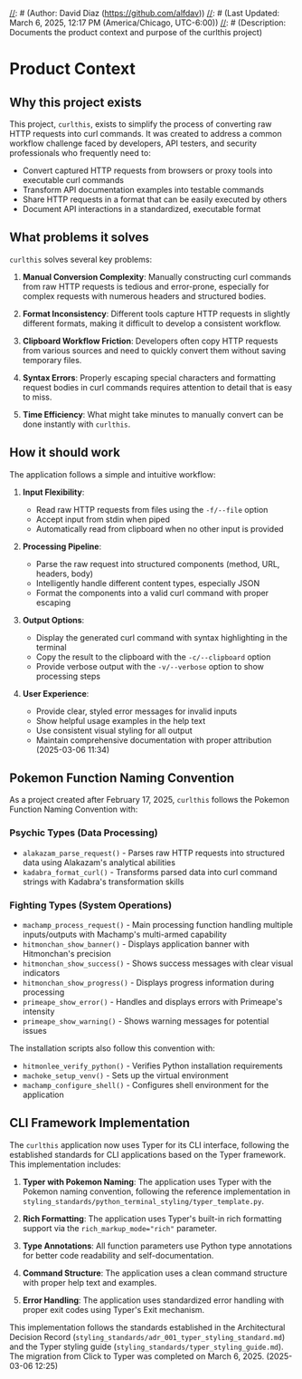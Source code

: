 [//]: # (File: productContext.md)
[//]: # (Author: David Diaz (https://github.com/alfdav))
[//]: # (Last Updated: March 6, 2025, 12:17 PM (America/Chicago, UTC-6:00))
[//]: # (Description: Documents the product context and purpose of the curlthis project)

# Product Context

## Why this project exists

This project, `curlthis`, exists to simplify the process of converting raw HTTP requests into curl commands. It was created to address a common workflow challenge faced by developers, API testers, and security professionals who frequently need to:

- Convert captured HTTP requests from browsers or proxy tools into executable curl commands
- Transform API documentation examples into testable commands
- Share HTTP requests in a format that can be easily executed by others
- Document API interactions in a standardized, executable format

## What problems it solves

`curlthis` solves several key problems:

1. **Manual Conversion Complexity**: Manually constructing curl commands from raw HTTP requests is tedious and error-prone, especially for complex requests with numerous headers and structured bodies.

2. **Format Inconsistency**: Different tools capture HTTP requests in slightly different formats, making it difficult to develop a consistent workflow.

3. **Clipboard Workflow Friction**: Developers often copy HTTP requests from various sources and need to quickly convert them without saving temporary files.

4. **Syntax Errors**: Properly escaping special characters and formatting request bodies in curl commands requires attention to detail that is easy to miss.

5. **Time Efficiency**: What might take minutes to manually convert can be done instantly with `curlthis`.

## How it should work

The application follows a simple and intuitive workflow:

1. **Input Flexibility**:
   - Read raw HTTP requests from files using the `-f/--file` option
   - Accept input from stdin when piped
   - Automatically read from clipboard when no other input is provided

2. **Processing Pipeline**:
   - Parse the raw request into structured components (method, URL, headers, body)
   - Intelligently handle different content types, especially JSON
   - Format the components into a valid curl command with proper escaping

3. **Output Options**:
   - Display the generated curl command with syntax highlighting in the terminal
   - Copy the result to the clipboard with the `-c/--clipboard` option
   - Provide verbose output with the `-v/--verbose` option to show processing steps

4. **User Experience**:
   - Provide clear, styled error messages for invalid inputs
   - Show helpful usage examples in the help text
   - Use consistent visual styling for all output
   - Maintain comprehensive documentation with proper attribution (2025-03-06 11:34)

## Pokemon Function Naming Convention

As a project created after February 17, 2025, `curlthis` follows the Pokemon Function Naming Convention with:

### Psychic Types (Data Processing)
- `alakazam_parse_request()` - Parses raw HTTP requests into structured data using Alakazam's analytical abilities
- `kadabra_format_curl()` - Transforms parsed data into curl command strings with Kadabra's transformation skills

### Fighting Types (System Operations)
- `machamp_process_request()` - Main processing function handling multiple inputs/outputs with Machamp's multi-armed capability
- `hitmonchan_show_banner()` - Displays application banner with Hitmonchan's precision
- `hitmonchan_show_success()` - Shows success messages with clear visual indicators
- `hitmonchan_show_progress()` - Displays progress information during processing
- `primeape_show_error()` - Handles and displays errors with Primeape's intensity
- `primeape_show_warning()` - Shows warning messages for potential issues

The installation scripts also follow this convention with:
- `hitmonlee_verify_python()` - Verifies Python installation requirements
- `machoke_setup_venv()` - Sets up the virtual environment
- `machamp_configure_shell()` - Configures shell environment for the application

## CLI Framework Implementation

The `curlthis` application now uses Typer for its CLI interface, following the established standards for CLI applications based on the Typer framework. This implementation includes:

1. **Typer with Pokemon Naming**: The application uses Typer with the Pokemon naming convention, following the reference implementation in `styling_standards/python_terminal_styling/typer_template.py`.

2. **Rich Formatting**: The application uses Typer's built-in rich formatting support via the `rich_markup_mode="rich"` parameter.

3. **Type Annotations**: All function parameters use Python type annotations for better code readability and self-documentation.

4. **Command Structure**: The application uses a clean command structure with proper help text and examples.

5. **Error Handling**: The application uses standardized error handling with proper exit codes using Typer's Exit mechanism.

This implementation follows the standards established in the Architectural Decision Record (`styling_standards/adr_001_typer_styling_standard.md`) and the Typer styling guide (`styling_standards/typer_styling_guide.md`). The migration from Click to Typer was completed on March 6, 2025. (2025-03-06 12:25)